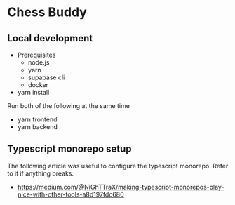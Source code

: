 # Chess Buddy

## Local development

- Prerequisites
  - node.js
  - yarn
  - supabase cli
  - docker
- yarn install

Run both of the following at the same time

- yarn frontend
- yarn backend

## Typescript monorepo setup

The following article was useful to configure the typescript monorepo. Refer to it if anything breaks.

- https://medium.com/@NiGhTTraX/making-typescript-monorepos-play-nice-with-other-tools-a8d197fdc680
